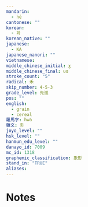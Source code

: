 ```yaml
---
mandarin:
  - hé
cantonese: ""
korean:
  - 화
korean_native: ""
japanese:
  - KA
japanese_nanori: ""
vietnamese:
middle_chinese_initial: ɣ
middle_chinese_final: uɑ
stroke_count: "5"
radical: 禾
skip_number: 4-5-3
grade_level: 先進
pos: ""
english:
  - grain
  - cereal
羅馬字: hwa
韓文: 화
joyo_level: ""
hsk_level: ""
hanmun_edu_level: ""
danayo_id: 7009
mc_id: 1318
graphemic_classification: 象形
stand_in: "TRUE"
aliases:
---
```


# Notes
